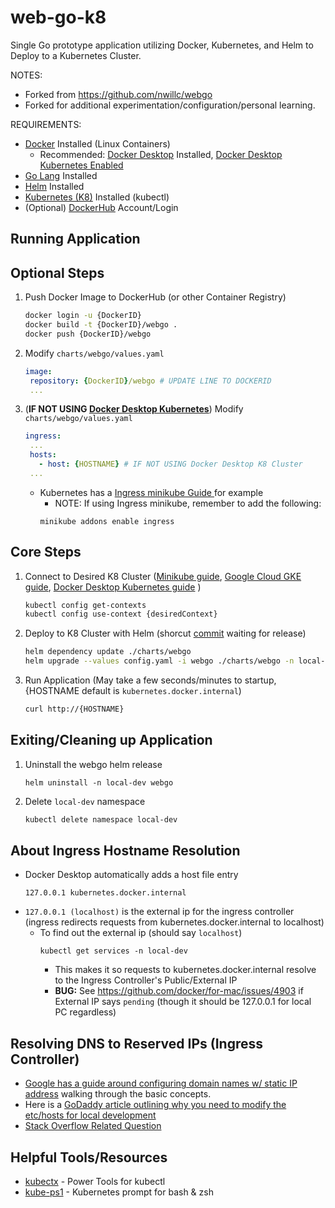 # web-go-k8

Single Go prototype application utilizing Docker, Kubernetes, and Helm to Deploy to a Kubernetes Cluster.


NOTES:
- Forked from https://github.com/nwillc/webgo
- Forked for additional experimentation/configuration/personal learning.

 REQUIREMENTS:
 - [Docker](https://docs.docker.com/get-docker/) Installed (Linux Containers)
     - Recommended: [Docker Desktop](https://www.docker.com/products/docker-desktop) Installed, [Docker Desktop Kubernetes Enabled](https://docs.docker.com/desktop/kubernetes/#enable-kubernetes)
 - [Go Lang](https://golang.org/doc/install) Installed
 - [Helm](https://helm.sh/docs/intro/install/) Installed
 - [Kubernetes (K8)](https://kubernetes.io/releases/download/) Installed (kubectl)
 - (Optional) [DockerHub](https://hub.docker.com/****) Account/Login

## Running Application

## Optional Steps
1. Push Docker Image to DockerHub (or other Container Registry)
   ```bash 
   docker login -u {DockerID}
   docker build -t {DockerID}/webgo .
   docker push {DockerID}/webgo
   ```
2. Modify `charts/webgo/values.yaml`
   ```yaml
   image:
    repository: {DockerID}/webgo # UPDATE LINE TO DOCKERID
    ...
   ```
3. (**IF NOT USING [Docker Desktop Kubernetes](https://docs.docker.com/desktop/kubernetes/#enable-kubernetes)**) Modify `charts/webgo/values.yaml` 
   ```yaml
   ingress:
    ...
    hosts:
      - host: {HOSTNAME} # IF NOT USING Docker Desktop K8 Cluster
    ...
   ```
   - Kubernetes has a [Ingress minikube Guide ](https://kubernetes.io/docs/tasks/access-application-cluster/ingress-minikube/#create-an-ingress-resource) for example
     - NOTE: If using Ingress minikube, remember to add the following:
     ```
     minikube addons enable ingress
     ```

## Core Steps
1. Connect to Desired K8 Cluster ([Minikube guide](https://minikube.sigs.k8s.io/docs/start/), [Google Cloud GKE guide](https://cloud.google.com/kubernetes-engine/docs/how-to/cluster-access-for-kubectl), [Docker Desktop Kubernetes guide](https://docs.docker.com/desktop/kubernetes/#enable-kubernetes) )
   ```bash
   kubectl config get-contexts
   kubectl config use-context {desiredContext}
   ```
2. Deploy to K8 Cluster with Helm (shorcut [commit](https://github.com/helm/helm/commit/d6eab468762e4020b49d1852de5b2df53f194eb5#diff-8f7c1d7e2cfeb70c465f36198e54a053fb517420d8647ffaf72a15e5525eb596) waiting for release)
   ```bash
   helm dependency update ./charts/webgo
   helm upgrade --values config.yaml -i webgo ./charts/webgo -n local-dev --create-namespace
   ```
3. Run Application (May take a few seconds/minutes to startup, {HOSTNAME default is `kubernetes.docker.internal`)
   ```bash
   curl http://{HOSTNAME}
   ```

## Exiting/Cleaning up Application
1. Uninstall the webgo helm release
   ```
   helm uninstall -n local-dev webgo
   ```
2. Delete `local-dev` namespace
   ```bash
   kubectl delete namespace local-dev
   ```
## About Ingress Hostname Resolution
- Docker Desktop automatically adds a host file entry 
  ```
  127.0.0.1 kubernetes.docker.internal
  ```
- `127.0.0.1 (localhost)` is the external ip for the ingress controller (ingress redirects requests from kubernetes.docker.internal to localhost)
  - To find out the external ip (should say `localhost`)
    ```
    kubectl get services -n local-dev
    ```
    - This makes it so requests to kubernetes.docker.internal resolve to the Ingress Controller's Public/External IP
    - **BUG:** See https://github.com/docker/for-mac/issues/4903 if External IP says `pending` (though it should be 127.0.0.1 for local PC regardless)

## Resolving DNS to Reserved IPs (Ingress Controller)
  - [Google has a guide around configuring domain names w/ static IP address](https://cloud.google.com/kubernetes-engine/docs/tutorials/configuring-domain-name-static-ip) walking through the basic concepts.
  - Here is a [GoDaddy article outlining why you need to modify the etc/hosts for local development](https://www.godaddy.com/help/preview-your-website-using-hosts-files-3354)
  - [Stack Overflow Related Question](https://stackoverflow.com/questions/55087898/kube-ingress-with-hostname-how-to-know-ip-to-forward-domain-name)

  ## Helpful Tools/Resources
  - [kubectx](https://github.com/ahmetb/kubectx) - Power Tools for kubectl
  - [kube-ps1](https://github.com/jonmosco/kube-ps1) - Kubernetes prompt for bash & zsh
